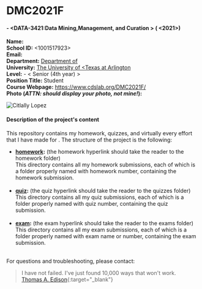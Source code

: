 # DMC2021F  

#### <Data Science> - <DATA-3421:Data Mining,Management, and Curation > (<FALL> <2021>)

**Name:** <Citlally> <Lopez>  
**School ID:** <1001517923>  
**Email:** <your email>  
**Department:** [Department of <Mathematics>](<https://www.uta.edu/academics/schools-colleges/science/departments/mathematics>)  
**University:** [The University of <Texas at Arlington](<website address>)  
**Level:** <Undergraduate> - < Senior (4th year) >  
**Position Title:** Student  
**Course Webpage:** <https://www.cdslab.org/DMC2021F/>  
**Photo (*ATTN: should display your photo, not mine!*):**  

![Citlally Lopez](mypic.png)  

#### Description of the project's content  

This repository contains my homework, quizzes, and virtually every effort that I have made for <course name>. The structure of the project is the following:

* **[homework](#homework):** (the homework hyperlink should take the reader to the homework folder)  
    This directory contains all my homework submissions, each of which is a folder properly named with homework number, containing the homework submission.  
    <br>
* **[quiz](#quiz):** (the quiz hyperlink should take the reader to the quizzes folder)  
    This directory contains all my quiz submissions, each of which is a folder properly named with quiz number, containing the quiz submission.  
    <br>
* **[exam](#exam):** (the exam hyperlink should take the reader to the exams folder)  
    This directory contains all my exam submissions, each of which is a folder properly named with exam name or number, containing the exam submission.  
    <br>

For questions and troubleshooting, please contact:  

<Citlally Lopez>  
<citlally.lopez@mavs.uta.edu>  
<any other contact or signature information that you would like to add>

>I have not failed. I've just found 10,000 ways that won't work.  
>[Thomas A. Edison](https://en.wikipedia.org/wiki/Thomas_Edison){:target="_blank"}
